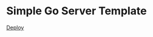 # Simple Go Server Template

[Deploy](https://app.buildbuddy.dev/repo/?name=my-cool-repo&secret=CLOUDSDK_AUTH_ACCESS_TOKEN,GCP_PROJECT&template=https%3A%2F%2Fgithub.com%2Fsiggisim%2Fsimple-go-server)
